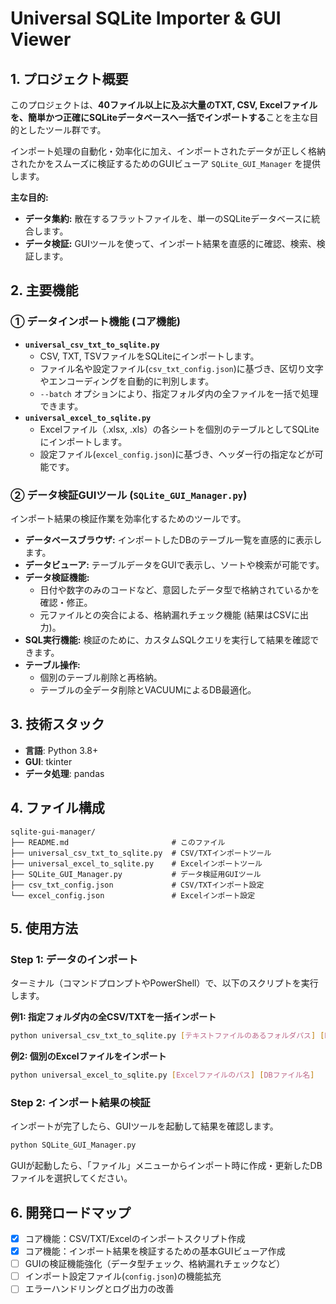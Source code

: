 # Universal SQLite Importer & GUI Viewer

## 1. プロジェクト概要

このプロジェクトは、**40ファイル以上に及ぶ大量のTXT, CSV, Excelファイルを、簡単かつ正確にSQLiteデータベースへ一括でインポートする**ことを主な目的としたツール群です。

インポート処理の自動化・効率化に加え、インポートされたデータが正しく格納されたかをスムーズに検証するためのGUIビューア `SQLite_GUI_Manager` を提供します。

**主な目的:**
- **データ集約:** 散在するフラットファイルを、単一のSQLiteデータベースに統合します。
- **データ検証:** GUIツールを使って、インポート結果を直感的に確認、検索、検証します。

## 2. 主要機能

### ① データインポート機能 (コア機能)

- **`universal_csv_txt_to_sqlite.py`**
  - CSV, TXT, TSVファイルをSQLiteにインポートします。
  - ファイル名や設定ファイル(`csv_txt_config.json`)に基づき、区切り文字やエンコーディングを自動的に判別します。
  - `--batch` オプションにより、指定フォルダ内の全ファイルを一括で処理できます。
- **`universal_excel_to_sqlite.py`**
  - Excelファイル（.xlsx, .xls）の各シートを個別のテーブルとしてSQLiteにインポートします。
  - 設定ファイル(`excel_config.json`)に基づき、ヘッダー行の指定などが可能です。

### ② データ検証GUIツール (`SQLite_GUI_Manager.py`)

インポート結果の検証作業を効率化するためのツールです。

- **データベースブラウザ:** インポートしたDBのテーブル一覧を直感的に表示します。
- **データビューア:** テーブルデータをGUIで表示し、ソートや検索が可能です。
- **データ検証機能:**
    - 日付や数字のみのコードなど、意図したデータ型で格納されているかを確認・修正。
    - 元ファイルとの突合による、格納漏れチェック機能 (結果はCSVに出力)。
- **SQL実行機能:** 検証のために、カスタムSQLクエリを実行して結果を確認できます。
- **テーブル操作:**
    - 個別のテーブル削除と再格納。
    - テーブルの全データ削除とVACUUMによるDB最適化。

## 3. 技術スタック

- **言語**: Python 3.8+
- **GUI**: tkinter
- **データ処理**: pandas

## 4. ファイル構成

```
sqlite-gui-manager/
├── README.md                       # このファイル
├── universal_csv_txt_to_sqlite.py  # CSV/TXTインポートツール
├── universal_excel_to_sqlite.py    # Excelインポートツール
├── SQLite_GUI_Manager.py           # データ検証用GUIツール
├── csv_txt_config.json             # CSV/TXTインポート設定
└── excel_config.json               # Excelインポート設定
```

## 5. 使用方法

### Step 1: データのインポート

ターミナル（コマンドプロンプトやPowerShell）で、以下のスクリプトを実行します。

**例1: 指定フォルダ内の全CSV/TXTを一括インポート**
```bash
python universal_csv_txt_to_sqlite.py [テキストファイルのあるフォルダパス] [DBファイル名] --batch
```

**例2: 個別のExcelファイルをインポート**
```bash
python universal_excel_to_sqlite.py [Excelファイルのパス] [DBファイル名]
```

### Step 2: インポート結果の検証

インポートが完了したら、GUIツールを起動して結果を確認します。

```bash
python SQLite_GUI_Manager.py
```
GUIが起動したら、「ファイル」メニューからインポート時に作成・更新したDBファイルを選択してください。

## 6. 開発ロードマップ

- [x] コア機能：CSV/TXT/Excelのインポートスクリプト作成
- [x] コア機能：インポート結果を検証するための基本GUIビューア作成
- [ ] GUIの検証機能強化（データ型チェック、格納漏れチェックなど）
- [ ] インポート設定ファイル(`config.json`)の機能拡充
- [ ] エラーハンドリングとログ出力の改善
